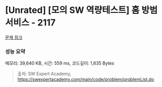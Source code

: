 # [Unrated] [모의 SW 역량테스트] 홈 방범 서비스 - 2117 

[문제 링크](https://swexpertacademy.com/main/code/problem/problemDetail.do?contestProbId=AV5V61LqAf8DFAWu) 

### 성능 요약

메모리: 39,640 KB, 시간: 559 ms, 코드길이: 1,635 Bytes



> 출처: SW Expert Academy, https://swexpertacademy.com/main/code/problem/problemList.do